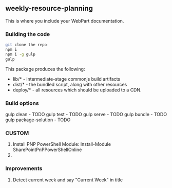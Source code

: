 ## weekly-resource-planning

This is where you include your WebPart documentation.

### Building the code

```bash
git clone the repo
npm i
npm i -g gulp
gulp
```

This package produces the following:

* lib/* - intermediate-stage commonjs build artifacts
* dist/* - the bundled script, along with other resources
* deploy/* - all resources which should be uploaded to a CDN.

### Build options

gulp clean - TODO
gulp test - TODO
gulp serve - TODO
gulp bundle - TODO
gulp package-solution - TODO


### CUSTOM

1. Install PNP PowerShell Module: 	Install-Module SharePointPnPPowerShellOnline
2. 

### Improvements

1. Detect current week and say "Current Week" in title

